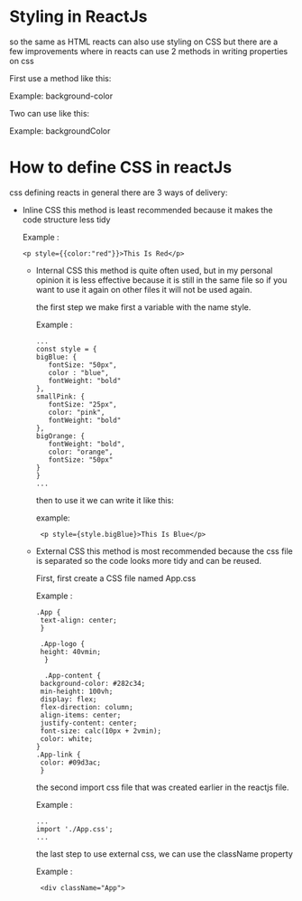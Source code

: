 # Styling in ReactJs

  so the same as HTML reacts can also use styling on CSS but there are a few improvements where in reacts can use 2 methods in writing properties on css

First use a method like this:

 Example:
  background-color
  
 Two can use like this:
 
 Example:
   backgroundColor

# How to define CSS in reactJs

   css defining reacts in general there are 3 ways of delivery:
  
 - Inline CSS
   this method is least recommended because it makes the code structure less tidy
   
   Example :
   ```
   <p style={{color:"red"}}>This Is Red</p>
   ```
   
   - Internal CSS
     this method is quite often used, but in my personal opinion it is less effective because it is still in the same file so if you want to use it again on other files it will not be used again.
     
     the first step we make first a variable with the name style.
     
     Example :
     ```
     ...
     const style = {
     bigBlue: {
        fontSize: "50px",
        color : "blue",
        fontWeight: "bold"
     },
     smallPink: {
        fontSize: "25px",
        color: "pink",
        fontWeight: "bold"
     },
     bigOrange: {
        fontWeight: "bold",
        color: "orange",
        fontSize: "50px"
     }
     }
     ...
     ```
     then to use it we can write it like this:
     
     example:
     ```
      <p style={style.bigBlue}>This Is Blue</p>
     ```
     
   - External CSS
     this method is most recommended because the css file is separated so the code looks more tidy and can be reused.
     
     First, first create a CSS file named App.css
     
     Example :
     ```
     .App {
	  text-align: center;
      }

      .App-logo {
	  height: 40vmin;
       }
       
       .App-content {
	  background-color: #282c34;
	  min-height: 100vh;
	  display: flex;
	  flex-direction: column;
	  align-items: center;
	  justify-content: center;
	  font-size: calc(10px + 2vmin);
	  color: white;
	 }
	 .App-link {
	  color: #09d3ac;
	  }
       ```
       the second import css file that was created earlier in the reactjs file.
       
       Example :
       ```
       ...
       import './App.css';
       ...
       ```
       the last step to use external css, we can use the className property
       
       Example :
       
       ```
        <div className="App">
       ```
